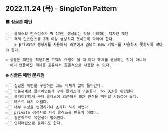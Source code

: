 ## 2022.11.24 (목) - SingleTon Pattern

**🟨 싱글톤 패턴**

    👉🏻 클래스의 인스턴스가 딱 1개만 생성되는 것을 보장하는 디자인 패턴
    👉🏻 객체 인스턴스를 2개 이상 생성하지 못하도록 막아야 한다.
        > private 생성자를 사용해서 외부에서 임의로 new 키워드를 사용하지 못하도록 막아야 한다.

    ▫️ 싱글톤 패턴을 적용하면 고객의 요청이 올 때 마다 객체를 생성하는 것이 아니라
      이미 만들어진 객체를 공유해서 효율적으로 사용할 수 있다.


**🔥 싱글톤 패턴 문제점**

    👉🏻 싱글톤 패턴을 구현하는 코드 자체가 많이 들어간다.
    👉🏻 의존관계상 클라이언트가 구체 클래스에 의존한다. >> DIP를 위반한다
    👉🏻 클라이언트가 구체 클래스에 의존해서 OCP 원칙을 위반할 가능성이 높다.
    👉🏻 테스트 하기 어렵다.
    👉🏻 내부 속성을 변경하거나 초기화 하기 어렵다.
    👉🏻 private 생성자로 자식 클래스를 만들기 어렵다.
    👉🏻 결론적으로 유연성이 떨어진다.
    👉🏻 안티패턴으로 불리기도 한다.


